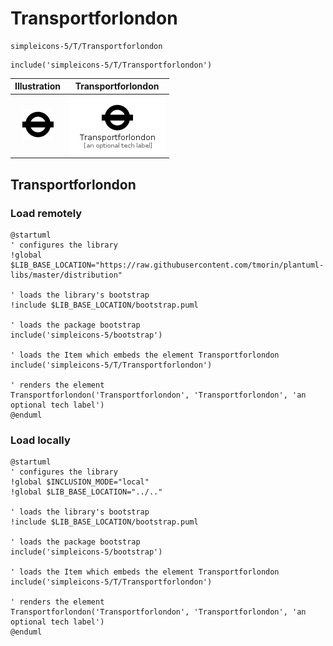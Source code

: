 # Transportforlondon


```text
simpleicons-5/T/Transportforlondon
```

```text
include('simpleicons-5/T/Transportforlondon')
```



| Illustration | Transportforlondon |
| :---: | :---: |
| ![illustration for Illustration](../../simpleicons-5/T/Transportforlondon.png) | ![illustration for Transportforlondon](../../simpleicons-5/T/Transportforlondon.Local.png) |




## Transportforlondon

### Load remotely
```plantuml
@startuml
' configures the library
!global $LIB_BASE_LOCATION="https://raw.githubusercontent.com/tmorin/plantuml-libs/master/distribution"

' loads the library's bootstrap
!include $LIB_BASE_LOCATION/bootstrap.puml

' loads the package bootstrap
include('simpleicons-5/bootstrap')

' loads the Item which embeds the element Transportforlondon
include('simpleicons-5/T/Transportforlondon')

' renders the element
Transportforlondon('Transportforlondon', 'Transportforlondon', 'an optional tech label')
@enduml
```

### Load locally
```plantuml
@startuml
' configures the library
!global $INCLUSION_MODE="local"
!global $LIB_BASE_LOCATION="../.."

' loads the library's bootstrap
!include $LIB_BASE_LOCATION/bootstrap.puml

' loads the package bootstrap
include('simpleicons-5/bootstrap')

' loads the Item which embeds the element Transportforlondon
include('simpleicons-5/T/Transportforlondon')

' renders the element
Transportforlondon('Transportforlondon', 'Transportforlondon', 'an optional tech label')
@enduml
```

